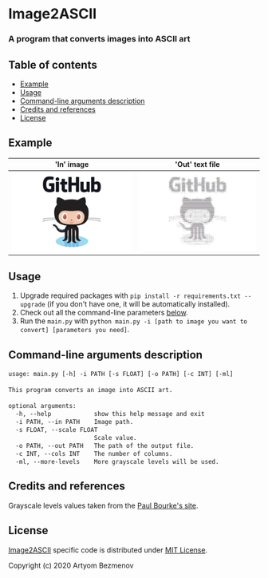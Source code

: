 # Image2ASCII
### A program that converts images into ASCII art

## Table of contents
- [Example](#example)
- [Usage](#usage)
- [Command-line arguments description](#command-line-arguments-description)
- [Credits and references](#credits-and-references)
- [License](#license)

## Example
| **'In' image** | **'Out' text file** |
| - | - |
| ![github_logo_image](README_files/github_logo_image.jpg) | ![github_logo_ascii_image](README_files/github_logo_ascii_image.png) |

## Usage
1. Upgrade required packages with `pip install -r requirements.txt --upgrade` (if you don't have one, it will be automatically installed).
2. Check out all the command-line parameters [below](#command-line-arguments-description).
3. Run the `main.py` with `python main.py -i [path to image you want to convert] [parameters you need]`.

## Command-line arguments description
```
usage: main.py [-h] -i PATH [-s FLOAT] [-o PATH] [-c INT] [-ml]

This program converts an image into ASCII art.

optional arguments:
  -h, --help            show this help message and exit
  -i PATH, --in PATH    Image path.
  -s FLOAT, --scale FLOAT
                        Scale value.
  -o PATH, --out PATH   The path of the output file.
  -c INT, --cols INT    The number of columns.
  -ml, --more-levels    More grayscale levels will be used.
```

## Credits and references
Grayscale levels values taken from the [Paul Bourke's site](http://paulbourke.net/dataformats/asciiart/).

## License
[Image2ASCII](https://github.com/8nhuman8/image2ascii) specific code is distributed under [MIT License](LICENSE).

Copyright (c) 2020 Artyom Bezmenov

